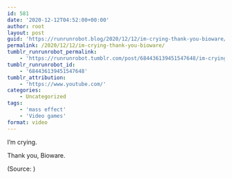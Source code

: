 ```yaml
---
id: 581
date: '2020-12-12T04:52:00+00:00'
author: root
layout: post
guid: 'https://runrunrobot.blog/2020/12/12/im-crying-thank-you-bioware/'
permalink: /2020/12/12/im-crying-thank-you-bioware/
tumblr_runrunrobot_permalink:
    - 'https://runrunrobot.tumblr.com/post/684436139451547648/im-crying-thank-you-bioware'
tumblr_runrunrobot_id:
    - '684436139451547648'
tumblr_attribution:
    - 'https://www.youtube.com/'
categories:
    - Uncategorized
tags:
    - 'mass effect'
    - 'Video games'
format: video
---
```


I’m crying.

Thank you, Bioware.

<div class="attribution">(<span>Source:</span> <https://www.youtube.com/>)</div>